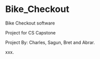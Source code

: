# Bike_Checkout

Bike Checkout software

Project for CS Capstone

Project By: Charles, Sagun, Bret and Abrar.

xxx.